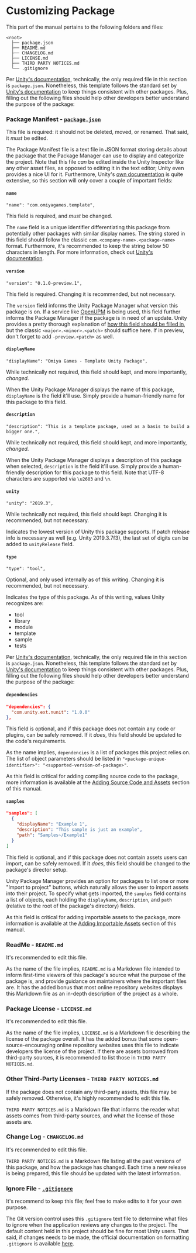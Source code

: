 # Customizing Package

This part of the manual pertains to the following folders and files:

```
<root>
  ├── package.json
  ├── README.md
  ├── CHANGELOG.md
  ├── LICENSE.md
  ├── THIRD PARTY NOTICES.md
  └── .gitignore
```

Per [Unity's documentation](https://docs.unity3d.com/Manual/CustomPackages.html), technically, the only required file in this section is `package.json`.  Nonetheless, this template follows the standard set by [Unity's documentation](https://docs.unity3d.com/Manual/cus-layout.html) to keep things consistent with other packages.  Plus, filling out the following files should help other developers better understand the purpose of the package:

### Package Manifest - [`package.json`](https://docs.unity3d.com/Manual/upm-manifestPkg.html)

This file is required: it should not be deleted, moved, or renamed.  That said, it *must* be edited.

The Package Manifest file is a text file in JSON format storing details about the package that the Package Manager can use to display and categorize the project.  Note that this file *can* be edited inside the Unity Inspector like any other asset files, as opposed to editing it in the text editor; Unity even provides a nice UI for it.  Furthermore, Unity's [own documentation](https://docs.unity3d.com/Manual/upm-manifestPkg.html) is quite extensive, so this section will only cover a couple of important fields:

#### `name`
```
"name": "com.omiyagames.template",
```
This field is required, and *must* be changed.

The `name` field is a unique identifier differentiating this package from potentially other packages with similar display names.  The string stored in this field should follow the classic `com.<company-name>.<package-name>` format.  Furthermore, it's recommended to keep the string below 50 characters in length.  For more information, check out [Unity's documentation](https://docs.unity3d.com/Manual/upm-manifestPkg.html#name).

#### `version`
```
"version": "0.1.0-preview.1",
```
This field is required.  Changing it is recommended, but not necessary.

The `version` field informs the Unity Package Manager what version this package is on.  If a service like [OpenUPM](openupm.com) is being used, this field further informs the Package Manager if the package is in need of an update.  Unity provides a pretty thorough explanation of [how this field should be filled in](https://docs.unity3d.com/Manual/upm-semver.html), but the classic `<major>.<minor>.<patch>` should suffice here.  If in preview, don't forget to add `-preview.<patch>` as well.

#### `displayName`
```
"displayName": "Omiya Games - Template Unity Package",
```
While technically not required, this field should kept, and more importantly, *changed.*

When the Unity Package Manager displays the name of this package, `displayName` is the field it'll use.  Simply provide a human-friendly name for this package to this field.

#### `description`
```
"description": "This is a template package, used as a basis to build a bigger one.",
```
While technically not required, this field should kept, and more importantly, *changed.*

When the Unity Package Manager displays a description of this package when selected, `description` is the field it'll use.  Simply provide a human-friendly description for this package to this field.  Note that UTF-8 characters are supported via `\u2603` and `\n`.

#### `unity`
```
"unity": "2019.3",
```
While technically not required, this field should kept.  Changing it is recommended, but not necessary.

Indicates the lowest version of Unity this package supports.  If patch release info is necessary as well (e.g. Unity 2019.3.7f3), the last set of digits can be added to `unityRelease` field.

#### `type`
```
"type": "tool",
```
Optional, and only used internally as of this writing.  Changing it is recommended, but not necessary.

Indicates the type of this package.  As of this writing, values Unity recognizes are:
- tool
- library
- module
- template
- sample
- tests

Per [Unity's documentation](https://docs.unity3d.com/Manual/CustomPackages.html), technically, the only required file in this section is `package.json`.  Nonetheless, this template follows the standard set by [Unity's documentation](https://docs.unity3d.com/Manual/cus-layout.html) to keep things consistent with other packages.  Plus, filling out the following files should help other developers better understand the purpose of the package:

#### `dependencies`
```json
"dependencies": {
  "com.unity.ext.nunit": "1.0.0"
},
```
This field is optional, and if this package does not contain any code or plugins, can be safely removed.  If it *does*, this field should be updated to the code's requirements.

As the name implies, `dependencies` is a list of packages this project relies on.  The list of object parameters should be listed in `"<package-unique-identifier>": "<supported-version-of-package>"`.

As this field is critical for adding compiling source code to the package, more information is available at the [Adding Source Code and Assets](https://omiyagames.github.io/template-unity-package/manual/customizeSource.html) section of this manual.

#### `samples`
```json
"samples": [
  {
    "displayName": "Example 1",
    "description": "This sample is just an example",
    "path": "Samples~/Example1"
  }
]
```
This field is optional, and if this package does not contain assets users can import, can be safely removed.  If it *does*, this field should be changed to the package's director setup.

Unity Package Manager provides an option for packages to list one or more "Import to project" buttons, which naturally allows the user to import assets into their project.  To specify what gets imported, the `samples` field contains a list of objects, each holding the `displayName`, `description`, and `path` (relative to the root of the package's directory) fields.

As this field is critical for adding importable assets to the package, more information is available at the [Adding Importable Assets](https://omiyagames.github.io/template-unity-package/manual/customizeSamples.html) section of this manual.

### ReadMe - `README.md`

It's recommended to edit this file.

As the name of the file implies, `README.md` is a Markdown file intended to inform first-time viewers of this package's source what the purpose of the package is, and provide guidance on maintainers where the important files are.  It has the added bonus that most online repository websites displays this Markdown file as an in-depth description of the project as a whole.

### Package License - `LICENSE.md`

It's recommended to edit this file.

As the name of the file implies, `LICENSE.md` is a Markdown file describing the license of the package overall.  It has the added bonus that some open-source-encouraging online repository websites uses this file to indicate developers the license of the project.  If there are assets borrowed from third-party sources, it is recommended to list those in `THIRD PARTY NOTICES.md`.

### Other Third-Party Licenses - `THIRD PARTY NOTICES.md`

If the package does not contain any third-party assets, this file may be safely removed.  Otherwise, it's highly recommended to edit this file.

`THIRD PARTY NOTICES.md` is a Markdown file that informs the reader what assets comes from third-party sources, and what the license of those assets are.

### Change Log - `CHANGELOG.md`

It's recommended to edit this file.

`THIRD PARTY NOTICES.md` is a Markdown file listing all the past versions of this package, and how the package has changed.  Each time a new release is being prepared, this file should be updated with the latest information.

### Ignore File - [`.gitignore`](https://git-scm.com/docs/gitignore#_pattern_format)

It's recommend to keep this file; feel free to make edits to it for your own purpose.

The Git version control uses this `.gitignore` text file to determine what files to ignore when the application reviews any changes to the project.  The default content held in this project should be fine for most Unity users.  That said, if changes needs to be made, the official documentation on formatting `.gitignore` is available [here](https://git-scm.com/docs/gitignore#_pattern_format).
